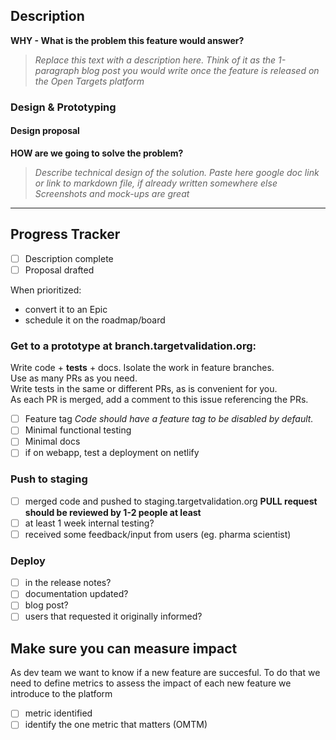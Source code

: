 ## Description
**WHY - What is the problem this feature would answer?**  
>  *Replace this text with a description here. Think of it as the 1-paragraph blog post you would write once the feature is released on the Open Targets platform*

### Design & Prototyping
#### Design proposal
**HOW are we going to solve the problem?**  
> *Describe technical design of the solution.*
> *Paste here google doc link or link to markdown file, if already written somewhere else*
> *Screenshots and mock-ups are great*
 

*** 

## Progress Tracker
- [ ] Description complete
- [ ] Proposal drafted 

When prioritized: 
* convert it to an Epic
* schedule it on the roadmap/board

### Get to a prototype at branch.targetvalidation.org:
Write code + **tests** + docs. Isolate the work in feature branches.  
Use as many PRs as you need.  
Write tests in the same or different PRs, as is convenient for you.  
As each PR is merged, add a comment to this issue referencing the PRs.  

- [ ] Feature tag *Code should have a feature tag to be disabled by default.*
- [ ] Minimal functional testing
- [ ] Minimal docs
- [ ] if on webapp, test a deployment on netlify
       
### Push to staging
- [ ] merged code and pushed to staging.targetvalidation.org
  **PULL request should be reviewed by 1-2 people at least**
- [ ] at least 1 week internal testing?
- [ ] received some feedback/input from users (eg. pharma scientist)

### Deploy
- [ ] in the release notes?
- [ ] documentation updated?		
- [ ] blog post?
- [ ] users that requested it originally informed?

## Make sure you can measure impact
As dev team we want to know if a new feature are succesful.
To do that we need to define metrics to assess the impact of each new feature we introduce to the platform
- [ ] metric identified 
- [ ] identify the one metric that matters (OMTM)
